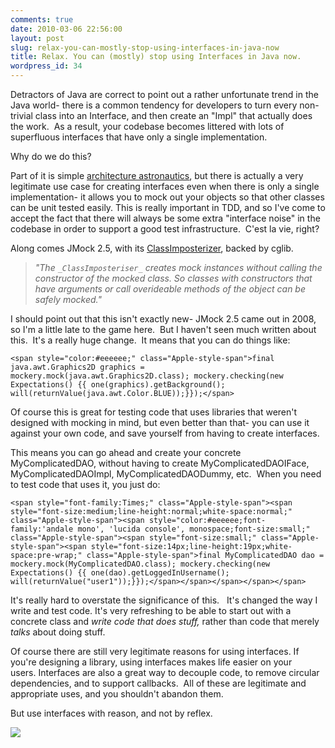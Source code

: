 ```yaml
---
comments: true
date: 2010-03-06 22:56:00
layout: post
slug: relax-you-can-mostly-stop-using-interfaces-in-java-now
title: Relax. You can (mostly) stop using Interfaces in Java now.
wordpress_id: 34
---
```


Detractors of Java are correct to point out a rather unfortunate trend in the Java world- there is a common tendency for developers to turn every non-trivial class into an Interface, and then create an "Impl" that actually does the work.  As a result, your codebase becomes littered with lots of superfluous interfaces that have only a single implementation.

Why do we do this?

Part of it is simple [architecture astronautics](http://www.joelonsoftware.com/articles/fog0000000018.html), but there is actually a very legitimate use case for creating interfaces even when there is only a single implementation- it allows you to mock out your objects so that other classes can be unit tested easily. This is really important in TDD, and so I've come to accept the fact that there will always be some extra "interface noise" in the codebase in order to support a good test infrastructure.  C'est la vie, right?

Along comes JMock 2.5, with its [ClassImposterizer](http://www.jmock.org/mocking-classes.html), backed by cglib.


> _"The _`_ClassImposteriser_`_ creates mock instances without calling the constructor of the mocked class. So classes with constructors that have arguments or call overideable methods of the object can be safely mocked."_




I should point out that this isn't exactly new- JMock 2.5 came out in 2008, so I'm a little late to the game here.  But I haven't seen much written about this.  It's a really huge change.  It means that you can do things like:



    
    <span style="color:#eeeeee;" class="Apple-style-span">final java.awt.Graphics2D graphics = mockery.mock(java.awt.Graphics2D.class); mockery.checking(new Expectations() {{ one(graphics).getBackground(); will(returnValue(java.awt.Color.BLUE));}});</span>


Of course this is great for testing code that uses libraries that weren't designed with mocking in mind, but even better than that- you can use it against your own code, and save yourself from having to create interfaces.


This means you can go ahead and create your concrete MyComplicatedDAO, without having to create MyComplicatedDAOIFace, MyComplicatedDAOImpl, MyComplicatedDAODummy, etc.  When you need to test code that uses it, you just do:

    
    <span style="font-family:Times;" class="Apple-style-span"><span style="font-size:medium;line-height:normal;white-space:normal;" class="Apple-style-span"><span style="color:#eeeeee;font-family:'andale mono', 'lucida console', monospace;font-size:small;" class="Apple-style-span"><span style="font-size:small;" class="Apple-style-span"><span style="font-size:14px;line-height:19px;white-space:pre-wrap;" class="Apple-style-span">final MyComplicatedDAO dao = mockery.mock(MyComplicatedDAO.class); mockery.checking(new Expectations() {{ one(dao).getLoggedInUsername(); will(returnValue("user1"));}});</span></span></span></span></span>




It's really hard to overstate the significance of this.   It's changed the way I write and test code. It's very refreshing to be able to start out with a concrete class and _write code that does stuff,_ rather than code that merely _talks_ about doing stuff.










Of course there are still very legitimate reasons for using interfaces. If you're designing a library, using interfaces makes life easier on your users. Interfaces are also a great way to decouple code, to remove circular dependencies, and to support callbacks.  All of these are legitimate and appropriate uses, and you shouldn't abandon them.





But use interfaces with reason, and not by reflex.


![](https://blogger.googleusercontent.com/tracker/3562558747791280858-188479247636856538?l=garmhold.blogspot.com)
